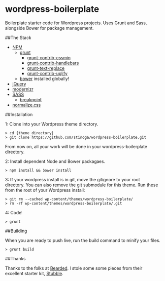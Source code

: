 wordpress-boilerplate
=====================

Boilerplate starter code for Wordpress projects. Uses Grunt and Sass, alongside Bower for package management.

##The Stack

* [NPM](https://npmjs.org/)
  * [grunt](http://gruntjs.com/)
    * [grunt-contrib-cssmin](https://github.com/gruntjs/grunt-contrib-cssmin)
    * [grunt-contrib-handlebars](https://github.com/gruntjs/grunt-contrib-handlebars)
    * [grunt-text-replace](https://npmjs.org/package/grunt-text-replace)
    * [grunt-contrib-uglify](https://github.com/gruntjs/grunt-contrib-uglify)
  * [bower](http://twitter.github.com/bower/) installed globally!
* [jQuery](http://jquery.com/)
* [modernizr](http://modernizr.com/)
* [SASS](http://sass-lang.com/)
  * [breakpoint](http://breakpoint-sass.com/)
* [normalize.css](http://necolas.github.com/normalize.css/)

##Installation

1: Clone into your Wordpress theme directory.

```Shell
> cd {theme_directory}
> git clone https://github.com/stinoga/wordpress-boilerplate.git
```
From now on, all your work will be done in your wordpress-boilerplate directory.

2: Install dependent Node and Bower packagaes.

```Shell
> npm install && bower install
```

3: If your wordpress install is in git, move the gitignore to your root directory. You can also remove the git submodule for this theme. Run these from the root of your Wordpress install:

```Shell
> git rm --cached wp-content/themes/wordpress-boilerplate/
> rm -rf wp-content/themes/wordpress-boilerplate/.git
```

4: Code!

```Shell
> grunt
```

##Building

When you are ready to push live, run the build command to minify your files.

```Shell
> grunt build
```

##Thanks

Thanks to the folks at [Bearded](http://bearded.com/). I stole some some pieces from their excellent starter kit, [Stubble](https://github.com/beardedstudio/stubble?source=cc).
